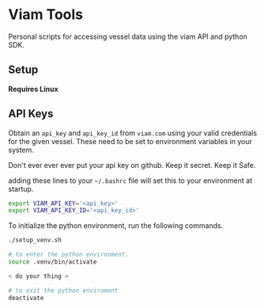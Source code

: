 # Viam Tools
Personal scripts for accessing vessel data using the viam API and python SDK.

## Setup
**Requires Linux**

## API Keys
Obtain an `api_key` and `api_key_id` from `viam.com` using your valid credentials for the given vessel. 
These need to be set to environment variables in your system. 

Don't ever ever ever put your api key on github.  Keep it secret. Keep it Safe.  

adding these lines to your `~/.bashrc` file will set this to your environment at startup. 
```bash
export VIAM_API_KEY='<api_key>'
export VIAM_API_KEY_ID='<api_key_id>'
```

To initialize the python environment, run the following commands.

```bash
./setup_venv.sh

# to enter the python environment.
source .venv/bin/activate

< do your thing > 

# to exit the python enviroment
deactivate
```





